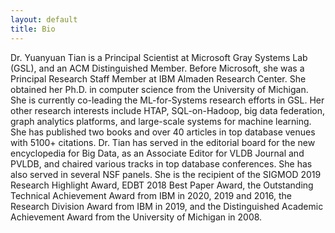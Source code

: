```yaml
---
layout: default
title: Bio
---
```


Dr. Yuanyuan Tian is a Principal Scientist at Microsoft Gray Systems Lab (GSL), and an ACM Distinguished Member. Before Microsoft, she was a Principal Research Staff Member at IBM Almaden Research Center. She obtained her Ph.D. in computer science from the University of Michigan. She is currently co-leading the ML-for-Systems research efforts in GSL. Her other research interests include HTAP, SQL-on-Hadoop, big data federation, graph analytics platforms, and large-scale systems for machine learning. She has published two books and over 40 articles in top database venues with 5100+ citations. Dr. Tian has served in the editorial board for the new encyclopedia for Big Data, as an Associate Editor for VLDB Journal and PVLDB, and chaired various tracks in top database conferences. She has also served in several NSF panels. She is the recipient of the SIGMOD 2019 Research Highlight Award, EDBT 2018 Best Paper Award, the Outstanding Technical Achievement Award from IBM in 2020, 2019 and 2016, the Research Division Award from IBM in 2019, and the Distinguished Academic Achievement Award from the University of Michigan in 2008.
